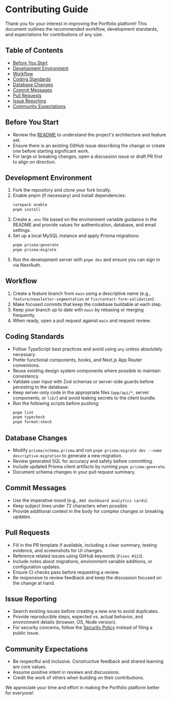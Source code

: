 # Contributing Guide

Thank you for your interest in improving the Portfolio platform! This document outlines the recommended workflow, development standards, and expectations for contributions of any size.

## Table of Contents

- [Before You Start](#before-you-start)
- [Development Environment](#development-environment)
- [Workflow](#workflow)
- [Coding Standards](#coding-standards)
- [Database Changes](#database-changes)
- [Commit Messages](#commit-messages)
- [Pull Requests](#pull-requests)
- [Issue Reporting](#issue-reporting)
- [Community Expectations](#community-expectations)

## Before You Start

- Review the [README](./README.md) to understand the project's architecture and feature set.
- Ensure there is an existing GitHub issue describing the change or create one before starting significant work.
- For large or breaking changes, open a discussion issue or draft PR first to align on direction.

## Development Environment

1. Fork the repository and clone your fork locally.
2. Enable pnpm (if necessary) and install dependencies:
   ```bash
   corepack enable
   pnpm install
   ```
3. Create a `.env` file based on the environment variable guidance in the README and provide values for authentication, database, and email settings.
4. Set up a local MySQL instance and apply Prisma migrations:
   ```bash
   pnpm prisma:generate
   pnpm prisma:migrate
   ```
5. Run the development server with `pnpm dev` and ensure you can sign in via NextAuth.

## Workflow

1. Create a feature branch from `main` using a descriptive name (e.g., `feature/newsletter-segmentation` or `fix/contact-form-validation`).
2. Make focused commits that keep the codebase buildable at each step.
3. Keep your branch up to date with `main` by rebasing or merging frequently.
4. When ready, open a pull request against `main` and request review.

## Coding Standards

- Follow TypeScript best practices and avoid using `any` unless absolutely necessary.
- Prefer functional components, hooks, and Next.js App Router conventions.
- Reuse existing design system components where possible to maintain consistency.
- Validate user input with Zod schemas or server-side guards before persisting to the database.
- Keep server-only code in the appropriate files (`app/api/*`, server components, or `lib/`) and avoid leaking secrets to the client bundle.
- Run the following scripts before pushing:
  ```bash
  pnpm lint
  pnpm typecheck
  pnpm format:check
  ```

## Database Changes

- Modify `prisma/schema.prisma` and run `pnpm prisma:migrate dev --name descriptive-migration` to generate a new migration.
- Review generated SQL for accuracy and safety before committing.
- Include updated Prisma client artifacts by running `pnpm prisma:generate`.
- Document schema changes in your pull request summary.

## Commit Messages

- Use the imperative mood (e.g., `Add dashboard analytics cards`).
- Keep subject lines under 72 characters when possible.
- Provide additional context in the body for complex changes or breaking updates.

## Pull Requests

- Fill in the PR template if available, including a clear summary, testing evidence, and screenshots for UI changes.
- Reference related issues using GitHub keywords (`Fixes #123`).
- Include notes about migrations, environment variable additions, or configuration updates.
- Ensure CI checks pass before requesting a review.
- Be responsive to review feedback and keep the discussion focused on the change at hand.

## Issue Reporting

- Search existing issues before creating a new one to avoid duplicates.
- Provide reproducible steps, expected vs. actual behavior, and environment details (browser, OS, Node version).
- For security concerns, follow the [Security Policy](./SECURITY.md) instead of filing a public issue.

## Community Expectations

- Be respectful and inclusive. Constructive feedback and shared learning are core values.
- Assume positive intent in reviews and discussions.
- Credit the work of others when building on their contributions.

We appreciate your time and effort in making the Portfolio platform better for everyone!
